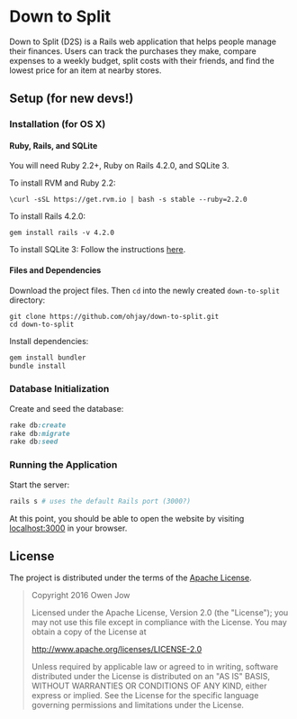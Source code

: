 Down to Split
===
Down to Split (D2S) is a Rails web application that helps people manage their finances. Users can track the purchases they make, compare expenses to a weekly budget, split costs with their friends, and find the lowest price for an item at nearby stores.


Setup (for new devs!)
---
### Installation (for OS X)
#### Ruby, Rails, and SQLite
You will need Ruby 2.2+, Ruby on Rails 4.2.0, and SQLite 3.

To install RVM and Ruby 2.2:
```
\curl -sSL https://get.rvm.io | bash -s stable --ruby=2.2.0
```

To install Rails 4.2.0:
```
gem install rails -v 4.2.0
```

To install SQLite 3:
Follow the instructions [here](http://www.tutorialspoint.com/sqlite/sqlite_installation.htm).

#### Files and Dependencies
Download the project files. Then `cd` into the newly created `down-to-split` directory:
```
git clone https://github.com/ohjay/down-to-split.git
cd down-to-split
```

Install dependencies:
```ruby
gem install bundler
bundle install
```

### Database Initialization
Create and seed the database:
```ruby
rake db:create
rake db:migrate
rake db:seed
```

### Running the Application
Start the server:
```ruby
rails s # uses the default Rails port (3000?)
```

At this point, you should be able to open the website by visiting [localhost:3000](http://127.0.0.1:3000/) in your browser.


License
---
The project is distributed under the terms of the [Apache License](LICENSE).

> Copyright 2016 Owen Jow
>
> Licensed under the Apache License, Version 2.0 (the "License");
> you may not use this file except in compliance with the License.
> You may obtain a copy of the License at
> 
> http://www.apache.org/licenses/LICENSE-2.0
> 
> Unless required by applicable law or agreed to in writing, software
> distributed under the License is distributed on an "AS IS" BASIS,
> WITHOUT WARRANTIES OR CONDITIONS OF ANY KIND, either express or implied.
> See the License for the specific language governing permissions and
> limitations under the License.
